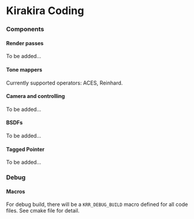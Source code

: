 # Kirakira Coding

### Components

#### Render passes

To be added...

#### Tone mappers

Currently supported operators: ACES, Reinhard.

#### Camera and controlling

To be added...

#### BSDFs

To be added...

#### Tagged Pointer

To be added...

### Debug

#### Macros

For debug build, there will be a `KRR_DEBUG_BUILD` macro defined for all code files. See cmake file for detail.

